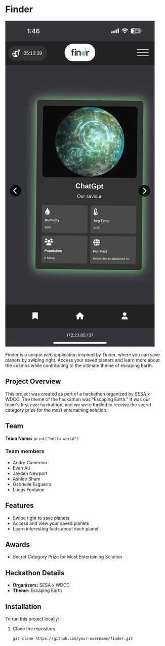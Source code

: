# Finder 

![Screenshot of Findr](Images/FindrScreenshot.PNG)

Finder is a unique web application inspired by Tinder, where you can save planets by swiping right. Access your saved planets and learn more about the cosmos while contributing to the ultimate theme of escaping Earth.

## Project Overview

This project was created as part of a hackathon organized by SESA x WDCC. The theme of the hackathon was "Escaping Earth." It was our team's first ever hackathon, and we were thrilled to receive the secret category prize for the most entertaining solution.

## Team

**Team Name:** `print("hello world")`

### Team members
- Andre Camerino
- Evan Au
- Jayden Newport
- Ashlee Shum
- Gabrielle Esguerra
- Lucas Fontaine

## Features

- Swipe right to save planets
- Access and view your saved planets
- Learn interesting facts about each planet

## Awards

- Secret Category Prize for Most Entertaining Solution

## Hackathon Details

- **Organizers:** SESA x WDCC
- **Theme:** Escaping Earth

## Installation

To run this project locally:

1. Clone the repository
   ```sh
   git clone https://github.com/your-username/finder.git
